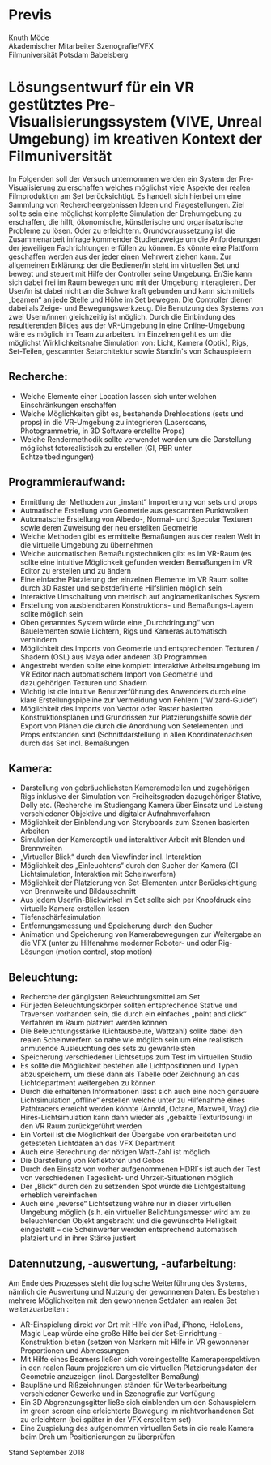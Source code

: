 # Previs

Knuth Möde\
Akademischer Mitarbeiter Szenografie/VFX\
Filmuniversität Potsdam Babelsberg

# Lösungsentwurf für ein VR gestütztes Pre-Visualisierungssystem (VIVE, Unreal Umgebung) im kreativen Kontext der Filmuniversität

Im Folgenden soll der Versuch unternommen werden ein System der Pre-Visualisierung zu erschaffen welches möglichst viele Aspekte der realen Filmproduktion am Set berücksichtigt.
Es handelt sich hierbei um eine Sammlung von Rechercheergebnissen Ideen und Fragestellungen.
Ziel sollte sein eine möglichst komplette Simulation der Drehumgebung zu erschaffen, die hilft,  ökonomische, künstlerische und organisatorische Probleme zu lösen. Oder zu erleichtern. Grundvoraussetzung ist die Zusammenarbeit infrage kommender Studienzweige um die Anforderungen der jeweiligen Fachrichtungen erfüllen zu können. Es könnte eine Plattform geschaffen werden aus der jeder einen Mehrwert ziehen kann.
Zur allgemeinen Erklärung: der die Bediener/in steht im virtuellen Set und bewegt und steuert mit Hilfe der Controller seine Umgebung. Er/Sie kann sich dabei frei im Raum bewegen und mit der Umgebung interagieren. Der User/in ist dabei nicht an die Schwerkraft gebunden und kann sich mittels „beamen“ an jede Stelle und Höhe im Set bewegen. Die Controller dienen dabei als Zeige- und Bewegungswerkzeug.
Die Benutzung des Systems von zwei Usern/innen gleichzeitig ist möglich. Durch die Einbindung des resultierenden Bildes aus der VR-Umgebung in eine Online-Umgebung wäre es möglich im Team zu arbeiten.
Im Einzelnen geht es um die möglichst Wirklichkeitsnahe Simulation von:
Licht, Kamera (Optik), Rigs, Set-Teilen, gescannter Setarchitektur sowie Standin's von Schauspielern

## Recherche:
* Welche Elemente einer Location lassen sich unter welchen Einschränkungen erschaffen
* Welche Möglichkeiten gibt es, bestehende Drehlocations (sets und props) in die VR-Umgebung zu integrieren (Laserscans, Photogrammetrie, in 3D Software erstellte Props)
* Welche Rendermethodik sollte verwendet werden um die Darstellung möglichst fotorealistisch zu erstellen (GI, PBR unter Echtzeitbedingungen)

## Programmieraufwand:
* Ermittlung der Methoden zur „instant“ Importierung von sets und props
* Autmatische Erstellung von Geometrie aus gescannten Punktwolken
* Automatsche Erstellung von Albedo-, Normal- und Specular Texturen sowie deren Zuweisung der neu erstellten Geometrie
* Welche Methoden gibt es ermittelte Bemaßungen aus der realen Welt in die virtuelle Umgebung zu übernehmen
* Welche automatischen Bemaßungstechniken gibt es im VR-Raum (es sollte eine intuitive Möglichkeit gefunden werden Bemaßungen im VR Editor zu erstellen und zu ändern
* Eine einfache Platzierung der einzelnen Elemente im VR Raum sollte durch 3D Raster und selbstdefinierte Hilfslinien möglich sein
* Interaktive Umschaltung von metrisch auf angloamerikanisches System
* Erstellung von ausblendbaren Konstruktions- und Bemaßungs-Layern sollte möglich sein
* Oben genanntes System würde eine „Durchdringung“ von Bauelementen sowie Lichtern, Rigs und Kameras  automatisch verhindern
* Möglichkeit des Imports von Geometrie und entsprechenden Texturen / Shadern (OSL) aus Maya oder anderen 3D Programmen
* Angestrebt werden sollte eine komplett interaktive Arbeitsumgebung im VR Editor nach automatischem Import von Geometrie und dazugehörigen Texturen und Shadern
* Wichtig ist die intuitive Benutzerführung des Anwenders durch eine klare Erstellungspipeline zur Vermeidung von Fehlern (“Wizard-Guide“)
* Möglichkeit des Imports von Vector oder Raster basierten Konstruktionsplänen und Grundrissen zur Platzierungshilfe sowie der Export von Plänen die durch die Anordnung von Setelementen und Props entstanden sind (Schnittdarstellung in allen Koordinatenachsen durch das Set incl. Bemaßungen

## Kamera:

* Darstellung von gebräuchlichsten Kameramodellen und zugehörigen Rigs inklusive der Simulation von Freiheitsgraden dazugehöriger Stative, Dolly etc. (Recherche im Studiengang Kamera über Einsatz und Leistung verschiedener Objektive und digitaler Aufnahmverfahren
* Möglichkeit der Einblendung von Storyboards zum Szenen basierten Arbeiten
* Simulation der Kameraoptik und interaktiver Arbeit mit Blenden und Brennweiten
* „Virtueller Blick“ durch den Viewfinder incl. Interaktion      
* Möglichkeit des „Einleuchtens“ durch den Sucher der Kamera (GI Lichtsimulation, Interaktion mit Scheinwerfern)
* Möglichkeit der Platzierung von Set-Elementen unter Berücksichtigung von Brennweite und Bildausschnitt
* Aus jedem User/in-Blickwinkel im Set sollte sich per Knopfdruck eine virtuelle Kamera erstellen lassen
* Tiefenschärfesimulation
* Entfernungsmessung und Speicherung durch den Sucher
* Animation und Speicherung von Kamerabewegungen zur Weitergabe an die VFX (unter zu Hilfenahme moderner Roboter- und oder Rig-Lösungen (motion control, stop motion)

## Beleuchtung:

* Recherche der gängigsten Beleuchtungsmittel am Set
* Für jeden Beleuchtungskörper sollten entsprechende Stative und Traversen vorhanden sein, die durch ein einfaches „point and click“ Verfahren im Raum platziert werden können
* Die Beleuchtungsstärke (Lichtausbeute, Wattzahl) sollte dabei den realen Scheinwerfern so nahe wie möglich sein um eine realistisch anmutende Ausleuchtung des sets zu gewährleisten
* Speicherung verschiedener Lichtsetups zum Test im virtuellen Studio
* Es sollte die Möglichkeit bestehen alle Lichtpositionen und Typen abzuspeichern, um diese dann als Tabelle oder Zeichnung an das Lichtdepartment weitergeben zu können
* Durch die erhaltenen Informationen lässt sich auch eine noch genauere Lichtsimulation „offline“ erstellen welche unter zu Hilfenahme eines Pathtracers erreicht werden könnte (Arnold, Octane, Maxwell, Vray) die Hires-Lichtsimulation kann dann wieder als „gebakte Texturlösung) in den VR Raum zurückgeführt werden
* Ein Vorteil ist die Möglichkeit der Übergabe von erarbeiteten und getesteten Lichtdaten an das VFX Department
* Auch eine Berechnung der nötigen Watt-Zahl ist möglich
* Die Darstellung von Reflektoren und Gobos 
* Durch den Einsatz von vorher aufgenommenen HDRI´s ist auch der Test von verschiedenen Tageslicht- und Uhrzeit-Situationen möglich
* Der „Blick“ durch den zu setzenden Spot würde die Lichtgestaltung erheblich vereinfachen
* Auch eine „reverse“ Lichtsetzung währe nur in dieser virtuellen Umgebung möglich (s.h. ein virtueller Belichtungsmesser wird am zu beleuchtenden Objekt angebracht und die gewünschte Helligkeit eingestellt – die Scheinwerfer werden entsprechend automatisch platziert und in ihrer Stärke justiert

## Datennutzung, -auswertung, -aufarbeitung:
Am Ende des Prozesses steht die logische Weiterführung des Systems, nämlich die Auswertung und Nutzung der gewonnenen Daten. Es bestehen mehrere Möglichkeiten mit den gewonnenen Setdaten am realen Set weiterzuarbeiten :

* AR-Einspielung direkt vor Ort mit Hilfe von iPad, iPhone, HoloLens, Magic Leap würde eine große Hilfe bei der Set-Einrichtung -Konstruktion bieten (setzen von Markern mit Hilfe in VR gewonnener Proportionen und Abmessungen
* Mit Hilfe eines Beamers ließen sich voreingestellte Kameraperspektiven in den realen Raum projezieren um die virtuellen Platzierungsdaten der Geometrie anzuzeigen (incl. Dargestellter Bemaßung)
* Baupläne und Rißzeichnungen ständen für Weiterbearbeitung verschiedener Gewerke und in Szenografie zur Verfügung
* Ein 3D Abgrenzungsgitter ließe sich einblenden um den Schauspielern im green screen eine erleichterte Bewegung im nichtvorhandenen Set zu erleichtern (bei später in der VFX erstelltem set) 
* Eine Zuspielung des aufgenommen virtuellen Sets in die reale Kamera beim Dreh um Positionierungen zu überprüfen

Stand September 2018
